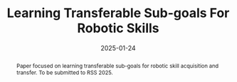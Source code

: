 ---
title: "Learning Transferable Sub-goals For Robotic Skills"
authors:
- Bingnan Huo
- Anita De Mello Koch
- Mete Tuluhan Akbulut
- Kyle Lee
- Yuechuan Yang
- Akhil Bagaria
- George Konidaris
date: 2025-01-24
doi: ""

publishDate: 2024-12-19

publication_types: ["1"]

publication: "Robotics: Science and Systems (RSS)"
publication_short: "RSS"

abstract: |
  Paper focused on learning transferable sub-goals for robotic skill acquisition and transfer.
  To be submitted to RSS 2025.

summary: Method for learning transferable sub-goals in robotic skill learning.

tags:
- Reinforcement Learning
- Robotics
- Skill Learning

featured: true

links:
- name: Lab
  url: http://irl.cs.brown.edu/
url_pdf: ''
url_code: ''
url_dataset: ''
url_poster: ''
url_project: ''
url_slides: ''
url_source: ''
url_video: ''
---